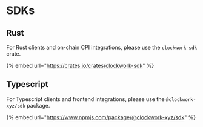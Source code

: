 # SDKs

## Rust

For Rust clients and on-chain CPI integrations, please use the `clockwork-sdk` crate.&#x20;

{% embed url="https://crates.io/crates/clockwork-sdk" %}

## Typescript

For Typescript clients and frontend integrations, please use the `@clockwork-xyz/sdk` package.

{% embed url="https://www.npmjs.com/package/@clockwork-xyz/sdk" %}
